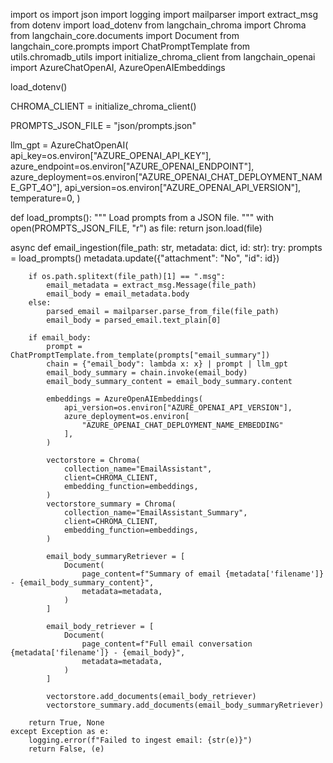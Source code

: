 import os
import json
import logging
import mailparser
import extract_msg
from dotenv import load_dotenv
from langchain_chroma import Chroma
from langchain_core.documents import Document
from langchain_core.prompts import ChatPromptTemplate
from utils.chromadb_utils import initialize_chroma_client
from langchain_openai import AzureChatOpenAI, AzureOpenAIEmbeddings


load_dotenv()

CHROMA_CLIENT = initialize_chroma_client()

PROMPTS_JSON_FILE = "json/prompts.json"

llm_gpt = AzureChatOpenAI(
    api_key=os.environ["AZURE_OPENAI_API_KEY"],
    azure_endpoint=os.environ["AZURE_OPENAI_ENDPOINT"],
    azure_deployment=os.environ["AZURE_OPENAI_CHAT_DEPLOYMENT_NAME_GPT_4O"],
    api_version=os.environ["AZURE_OPENAI_API_VERSION"],
    temperature=0,
)


def load_prompts():
    """
    Load prompts from a JSON file.
    """
    with open(PROMPTS_JSON_FILE, "r") as file:
        return json.load(file)


async def email_ingestion(file_path: str, metadata: dict, id: str):
    try:
        prompts = load_prompts()
        metadata.update({"attachment": "No", "id": id})

        if os.path.splitext(file_path)[1] == ".msg":
            email_metadata = extract_msg.Message(file_path)
            email_body = email_metadata.body
        else:
            parsed_email = mailparser.parse_from_file(file_path)
            email_body = parsed_email.text_plain[0]

        if email_body:
            prompt = ChatPromptTemplate.from_template(prompts["email_summary"])
            chain = {"email_body": lambda x: x} | prompt | llm_gpt
            email_body_summary = chain.invoke(email_body)
            email_body_summary_content = email_body_summary.content

            embeddings = AzureOpenAIEmbeddings(
                api_version=os.environ["AZURE_OPENAI_API_VERSION"],
                azure_deployment=os.environ[
                    "AZURE_OPENAI_CHAT_DEPLOYMENT_NAME_EMBEDDING"
                ],
            )

            vectorstore = Chroma(
                collection_name="EmailAssistant",
                client=CHROMA_CLIENT,
                embedding_function=embeddings,
            )
            vectorstore_summary = Chroma(
                collection_name="EmailAssistant_Summary",
                client=CHROMA_CLIENT,
                embedding_function=embeddings,
            )

            email_body_summaryRetriever = [
                Document(
                    page_content=f"Summary of email {metadata['filename']} - {email_body_summary_content}",
                    metadata=metadata,
                )
            ]

            email_body_retriever = [
                Document(
                    page_content=f"Full email conversation {metadata['filename']} - {email_body}",
                    metadata=metadata,
                )
            ]

            vectorstore.add_documents(email_body_retriever)
            vectorstore_summary.add_documents(email_body_summaryRetriever)

        return True, None
    except Exception as e:
        logging.error(f"Failed to ingest email: {str(e)}")
        return False, (e)
